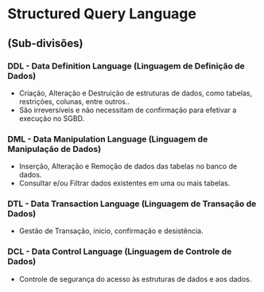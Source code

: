# Structured Query Language
## (Sub-divisões)

### DDL - Data Definition Language (Linguagem de Definição de Dados)
- Criação, Alteração e Destruição de estruturas de dados, como tabelas, restrições, colunas, entre outros..
- São irreversíveis e não necessitam de confirmação para efetivar a execução no SGBD.

### DML - Data Manipulation Language (Linguagem de Manipulação de Dados)
- Inserção, Alteração e Remoção de dados das tabelas no banco de dados.
- Consultar e/ou Filtrar dados existentes em uma ou mais tabelas.

### DTL - Data Transaction Language (Linguagem de Transação de Dados)
- Gestão de Transação, inicio, confirmação e desistência.

### DCL - Data Control Language (Linguagem de Controle de Dados)
- Controle de segurança do acesso às estruturas de dados e aos dados.
